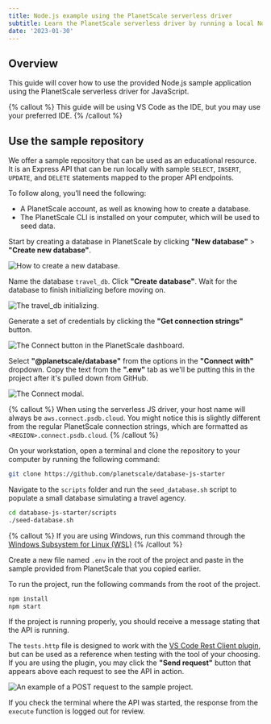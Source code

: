 ```yaml
---
title: Node.js example using the PlanetScale serverless driver
subtitle: Learn the PlanetScale serverless driver by running a local Node.js project.
date: '2023-01-30'
---
```


## Overview

This guide will cover how to use the provided Node.js sample application using the PlanetScale serverless driver for JavaScript.

{% callout %}
This guide will be using VS Code as the IDE, but you may use your preferred IDE.
{% /callout %}

## Use the sample repository

We offer a sample repository that can be used as an educational resource. It is an Express API that can be run locally with sample `SELECT`, `INSERT`, `UPDATE`, and `DELETE` statements mapped to the proper API endpoints.

To follow along, you’ll need the following:

- A PlanetScale account, as well as knowing how to create a database.
- The PlanetScale CLI is installed on your computer, which will be used to seed data.

Start by creating a database in PlanetScale by clicking **"New database"** > **"Create new database"**.

![How to create a new database.](/assets/docs/tutorials/planetscale-serverless-driver-node-example/how-to-create-a-new-database.png)

Name the database `travel_db`. Click **"Create database"**. Wait for the database to finish initializing before moving on.

![The travel_db initializing.](/assets/docs/tutorials/planetscale-serverless-driver-node-example/initializing.png)

Generate a set of credentials by clicking the **"Get connection strings"** button.

![The Connect button in the PlanetScale dashboard.](/assets/docs/tutorials/planetscale-serverless-driver-node-example/the-connect-button-in-the-planetscale-dashboard.png)

Select **"@planetscale/database"** from the options in the **"Connect with"** dropdown. Copy the text from the **".env"** tab as we'll be putting this in the project after it's pulled down from GitHub.

![The Connect modal.](/assets/docs/tutorials/planetscale-serverless-driver-node-example/the-serverlessjs-connect-modal.png)

{% callout %}
When using the serverless JS driver, your host name will always be `aws.connect.psdb.cloud`. You might notice this is slightly different from the regular PlanetScale connection strings, which are formatted as `<REGION>.connect.psdb.cloud`.
{% /callout %}

On your workstation, open a terminal and clone the repository to your computer by running the following command:

```bash
git clone https://github.com/planetscale/database-js-starter
```

Navigate to the `scripts` folder and run the `seed_database.sh` script to populate a small database simulating a travel agency.

```bash
cd database-js-starter/scripts
./seed-database.sh
```

{% callout %}
If you are using Windows, run this command through the [Windows Subsystem for Linux (WSL)](https://docs.microsoft.com/en-us/windows/wsl/)
{% /callout %}

Create a new file named `.env` in the root of the project and paste in the sample provided from PlanetScale that you copied earlier.

To run the project, run the following commands from the root of the project.

```bash
npm install
npm start
```

If the project is running properly, you should receive a message stating that the API is running.

The `tests.http` file is designed to work with the [VS Code Rest Client plugin](https://marketplace.visualstudio.com/items?itemName=humao.rest-client), but can be used as a reference when testing with the tool of your choosing. If you are using the plugin, you may click the **"Send request"** button that appears above each request to see the API in action.

![An example of a POST request to the sample project.](/assets/docs/tutorials/planetscale-serverless-driver-node-example/an-example-of-a-post-request-to-the-sample-project.png)

If you check the terminal where the API was started, the response from the `execute` function is logged out for review.

